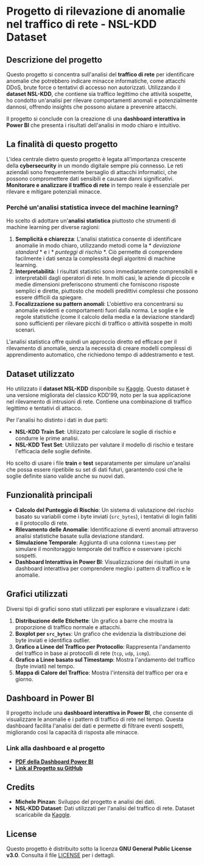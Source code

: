 # Progetto di rilevazione di anomalie nel traffico di rete - NSL-KDD Dataset

## Descrizione del progetto

Questo progetto si concentra sull'analisi del **traffico di rete** per identificare anomalie che potrebbero indicare minacce informatiche, come attacchi DDoS, brute force o tentativi di accesso non autorizzati. Utilizzando il **dataset NSL-KDD**, che contiene sia traffico legittimo che attività sospette, ho condotto un'analisi per rilevare comportamenti anomali e potenzialmente dannosi, offrendo insights che possono aiutare a prevenire attacchi.

Il progetto si conclude con la creazione di una **dashboard interattiva in Power BI** che presenta i risultati dell'analisi in modo chiaro e intuitivo.

## La finalità di questo progetto

L'idea centrale dietro questo progetto è legata all'importanza crescente della **cybersecurity** in un mondo digitale sempre più connesso. Le reti aziendali sono frequentemente bersaglio di attacchi informatici, che possono compromettere dati sensibili e causare danni significativi. **Monitorare e analizzare il traffico di rete** in tempo reale è essenziale per rilevare e mitigare potenziali minacce.

### Perché un'analisi statistica invece del machine learning?

Ho scelto di adottare un'**analisi statistica** piuttosto che strumenti di machine learning per diverse ragioni:
1. **Semplicità e chiarezza**: L'analisi statistica consente di identificare anomalie in modo chiaro, utilizzando metodi come la * *deviazione standard* * e i * *punteggi di rischio* *. Ciò permette di comprendere facilmente i dati senza la complessità degli algoritmi di machine learning.
2. **Interpretabilità**: I risultati statistici sono immediatamente comprensibili e interpretabili dagli operatori di rete. In molti casi, le aziende di piccole e medie dimensioni preferiscono strumenti che forniscono risposte semplici e dirette, piuttosto che modelli predittivi complessi che possono essere difficili da spiegare.
3. **Focalizzazione su pattern anomali**: L'obiettivo era concentrarsi su anomalie evidenti e comportamenti fuori dalla norma. Le soglie e le regole statistiche (come il calcolo della media e la deviazione standard) sono sufficienti per rilevare picchi di traffico o attività sospette in molti scenari.
   
L'analisi statistica offre quindi un approccio diretto ed efficace per il rilevamento di anomalie, senza la necessità di creare modelli complessi di apprendimento automatico, che richiedono tempo di addestramento e test.

## Dataset utilizzato

Ho utilizzato il **dataset NSL-KDD** disponibile su [Kaggle](https://www.kaggle.com/datasets/hassan06/nslkdd). Questo dataset è una versione migliorata del classico KDD'99, noto per la sua applicazione nel rilevamento di intrusioni di rete. Contiene una combinazione di traffico legittimo e tentativi di attacco.

Per l'analisi ho distinto i dati in due parti:
- **NSL-KDD Train Set**: Utilizzato per calcolare le soglie di rischio e condurre le prime analisi.
- **NSL-KDD Test Set**: Utilizzato per valutare il modello di rischio e testare l'efficacia delle soglie definite.

Ho scelto di usare i file **train** e **test** separatamente per simulare un'analisi che possa essere ripetibile su set di dati futuri, garantendo così che le soglie definite siano valide anche su nuovi dati.

## Funzionalità principali

- **Calcolo del Punteggio di Rischio**: Un sistema di valutazione del rischio basato su variabili come i byte inviati (`src_bytes`), i tentativi di login falliti e il protocollo di rete.
- **Rilevamento delle Anomalie**: Identificazione di eventi anomali attraverso analisi statistiche basate sulla deviazione standard.
- **Simulazione Temporale**: Aggiunta di una colonna `timestamp` per simulare il monitoraggio temporale del traffico e osservare i picchi sospetti.
- **Dashboard Interattiva in Power BI**: Visualizzazione dei risultati in una dashboard interattiva per comprendere meglio i pattern di traffico e le anomalie.

## Grafici utilizzati

Diversi tipi di grafici sono stati utilizzati per esplorare e visualizzare i dati:

1. **Distribuzione delle Etichette**: Un grafico a barre che mostra la proporzione di traffico normale e attacchi.
2. **Boxplot per `src_bytes`**: Un grafico che evidenzia la distribuzione dei byte inviati e identifica outlier.
3. **Grafico a Linee del Traffico per Protocollo**: Rappresenta l'andamento del traffico in base ai protocolli di rete (`tcp`, `udp`, `icmp`).
4. **Grafico a Linee basato sul Timestamp**: Mostra l'andamento del traffico (byte inviati) nel tempo.
5. **Mappa di Calore del Traffico**: Mostra l'intensità del traffico per ora e giorno.

## Dashboard in Power BI

Il progetto include una **dashboard interattiva in Power BI**, che consente di visualizzare le anomalie e i pattern di traffico di rete nel tempo. Questa dashboard facilita l'analisi dei dati e permette di filtrare eventi sospetti, migliorando così la capacità di risposta alle minacce.

### Link alla dashboard e al progetto

- **[PDF della Dashboard Power BI](https://github.com/username/project-name/PowerBI-Dashboard.pdf)** 
- **[Link al Progetto su GitHub](https://github.com/username/project-name)** 

## Credits

- **Michele Pinzan**: Sviluppo del progetto e analisi dei dati.
- **NSL-KDD Dataset**: Dati utilizzati per l'analisi del traffico di rete. Dataset scaricabile da [Kaggle](https://www.kaggle.com/datasets/hassan06/nslkdd).
  
## License

Questo progetto è distribuito sotto la licenza **GNU General Public License v3.0**. Consulta il file [LICENSE](https://github.com/username/project-name/blob/main/LICENSE) per i dettagli.

